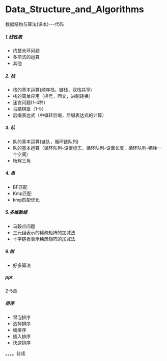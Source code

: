 ﻿# Data_Structure_and_Algorithms
数据结构与算法(课本)---代码

##### 1.线性表
  * 约瑟夫环问题
  * 多项式的运算
  * 其他
  
##### 2. 栈
  * 栈的基本运算(顺序栈，链栈，双栈共享)
  * 栈的简单应用（括号，回文，进制转换）
  * 迷宫问题(1-4种)
  * 马踏棋盘（1-5）
  * 后缀表达式（中缀转后缀，后缀表达式的计算）
##### 3. 队
  * 队的基本运算(链队，循环链队列)
  * 队的基本运算（循环队列-设置标志，循环队列-设置长度，循环队列-牺牲一个空间）
  * 杨辉三角
##### 4. 串
* BF匹配
* Kmp匹配
* kmp匹配优化
  
##### 5.多维数组
* 马鞍点问题
* 三元组表示的稀疏矩阵的加减法
* 十字链表表示稀疏矩阵的加减法

##### 6.树
* 好多算法

##### ppt
2-5章

##### 排序
 * 冒泡排序
 * 选择排序
 * 桶排序
 * 插入排序
 * 快速排序
  
  。。。。待续
